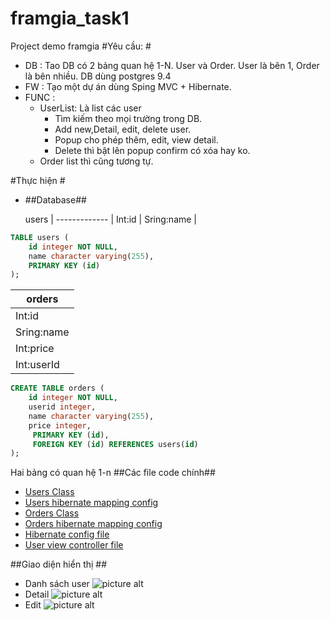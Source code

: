 # framgia_task1
Project demo framgia
#Yêu cầu: #
+ DB : Tao DB có 2 bảng quan hệ 1-N. User và Order. User là bên 1, Order là bên nhiều. DB dùng postgres 9.4
+ FW : Tạo một dự án dùng Sping MVC + Hibernate.
+ FUNC :
   + UserList: Là list các user
      + Tìm kiếm theo mọi trường trong DB.
       + Add new,Detail, edit, delete user.
      + Popup cho phép thêm, edit, view detail.
      + Delete thì bật lên popup confirm có xóa hay ko.
   + Order list thì cũng tương tự.
  
#Thực hiện #
+ ##Database##

   users      | 
------------- |
Int:id        |
Sring:name    | 

```sql 
TABLE users (
    id integer NOT NULL,
    name character varying(255),
    PRIMARY KEY (id)
);
```


   orders     | 
------------- |
Int:id        |
Sring:name    | 
Int:price     | 
Int:userId    | 
``` sql
CREATE TABLE orders (
    id integer NOT NULL,
    userid integer,
    name character varying(255),
    price integer,
     PRIMARY KEY (id),
     FOREIGN KEY (id) REFERENCES users(id)
);
```

Hai bảng có quan hệ 1-n
 ##Các file code chính##
+  [Users Class](https://github.com/phamnoone/framgia_task1/blob/master/src/java/model/users/Users.java)
 +  [Users hibernate mapping config ](https://github.com/phamnoone/framgia_task1/blob/master/src/java/model/users/Users.hbm.xml)
+  [Orders Class](https://github.com/phamnoone/framgia_task1/blob/master/src/java/model/orders/Orders.java)
+   [Orders hibernate mapping config ](https://github.com/phamnoone/framgia_task1/blob/master/src/java/model/orders/Orders.hbm.xml)
+  [Hibernate config file ](https://github.com/phamnoone/framgia_task1/blob/master/src/java/config/hibernate.cfg.xml)
+  [User view controller file ](https://github.com/phamnoone/framgia_task1/blob/master/src/java/controller/HomeController.java) 
 
##Giao diện hiển thị ##
+ Danh sách user 
   ![picture alt](http://i.imgur.com/oe7RH7G.png " Danh sách user ")
+ Detail
   ![picture alt](http://i.imgur.com/hC0ccGb.png " Detail ")   
+ Edit 
   ![picture alt](http://i.imgur.com/ZwpYN9D.png " Edit  ")

